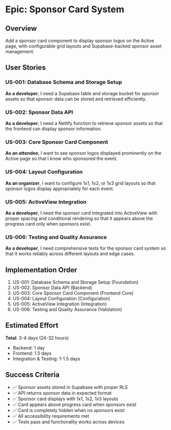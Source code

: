 # Epic: Sponsor Card System

## Overview
Add a sponsor card component to display sponsor logos on the Active page, with configurable grid layouts and Supabase-backed sponsor asset management.

## User Stories

### US-001: Database Schema and Storage Setup
**As a developer**, I need a Supabase table and storage bucket for sponsor assets so that sponsor data can be stored and retrieved efficiently.

### US-002: Sponsor Data API
**As a developer**, I need a Netlify function to retrieve sponsor assets so that the frontend can display sponsor information.

### US-003: Core Sponsor Card Component
**As an attendee**, I want to see sponsor logos displayed prominently on the Active page so that I know who sponsored the event.

### US-004: Layout Configuration
**As an organizer**, I want to configure 1x1, 1x2, or 1x3 grid layouts so that sponsor logos display appropriately for each event.

### US-005: ActiveView Integration
**As a developer**, I need the sponsor card integrated into ActiveView with proper spacing and conditional rendering so that it appears above the progress card only when sponsors exist.

### US-006: Testing and Quality Assurance
**As a developer**, I need comprehensive tests for the sponsor card system so that it works reliably across different layouts and edge cases.

## Implementation Order
1. US-001: Database Schema and Storage Setup (Foundation)
2. US-002: Sponsor Data API (Backend)
3. US-003: Core Sponsor Card Component (Frontend Core)
4. US-004: Layout Configuration (Configuration)
5. US-005: ActiveView Integration (Integration)
6. US-006: Testing and Quality Assurance (Validation)

## Estimated Effort
**Total**: 3-4 days (24-32 hours)
- Backend: 1 day
- Frontend: 1.5 days
- Integration & Testing: 1-1.5 days

## Success Criteria
- ✅ Sponsor assets stored in Supabase with proper RLS
- ✅ API returns sponsor data in expected format
- ✅ Sponsor card displays with 1x1, 1x2, 1x3 layouts
- ✅ Card appears above progress card when sponsors exist
- ✅ Card is completely hidden when no sponsors exist
- ✅ All accessibility requirements met
- ✅ Tests pass and functionality works across devices